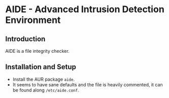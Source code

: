 # AIDE - Advanced Intrusion Detection Environment

## Introduction

AIDE is a file integrity checker.

## Installation and Setup

* Install the AUR package `aide`.
* It seems to have sane defaults and the file is heavily commented, it can be found along `/etc/aide.conf`.
